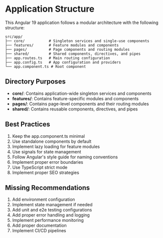 # Application Structure

This Angular 19 application follows a modular architecture with the following structure:

```
src/app/
├── core/           # Singleton services and single-use components
├── features/       # Feature modules and components
├── pages/          # Page components and routing modules
├── shared/         # Shared components, directives, and pipes
├── app.routes.ts   # Main routing configuration
├── app.config.ts   # App configuration and providers
└── app.component.ts # Root component
```

## Directory Purposes

- **core/**: Contains application-wide singleton services and components
- **features/**: Contains feature-specific modules and components
- **pages/**: Contains page-level components and their routing modules
- **shared/**: Contains reusable components, directives, and pipes

## Best Practices

1. Keep the app.component.ts minimal
2. Use standalone components by default
3. Implement lazy loading for feature modules
4. Use signals for state management
5. Follow Angular's style guide for naming conventions
6. Implement proper error boundaries
7. Use TypeScript strict mode
8. Implement proper SEO strategies

## Missing Recommendations

1. Add environment configuration
2. Implement state management if needed
3. Add unit and e2e testing configurations
4. Add proper error handling and logging
5. Implement performance monitoring
6. Add proper documentation
7. Implement CI/CD pipelines 
